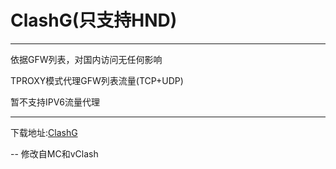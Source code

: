 # ClashG(只支持HND)

--------
依据GFW列表，对国内访问无任何影响

TPROXY模式代理GFW列表流量(TCP+UDP)

暂不支持IPV6流量代理

--------

下载地址:[ClashG](https://github.com/zhudan/clashg/blob/release/clashg.tar.gz?raw=true)

-- 修改自MC和vClash
